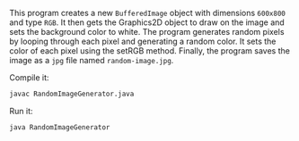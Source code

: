 This program creates a new `BufferedImage` object with dimensions `600x800` and type `RGB`. It then gets the Graphics2D object to draw on the image and sets the background color to white. The program generates random pixels by looping through each pixel and generating a random color. It sets the color of each pixel using the setRGB method. Finally, the program saves the image as a `jpg` file named `random-image.jpg`.

Compile it:

```sh
javac RandomImageGenerator.java
```

Run it:

```sh
java RandomImageGenerator
```
